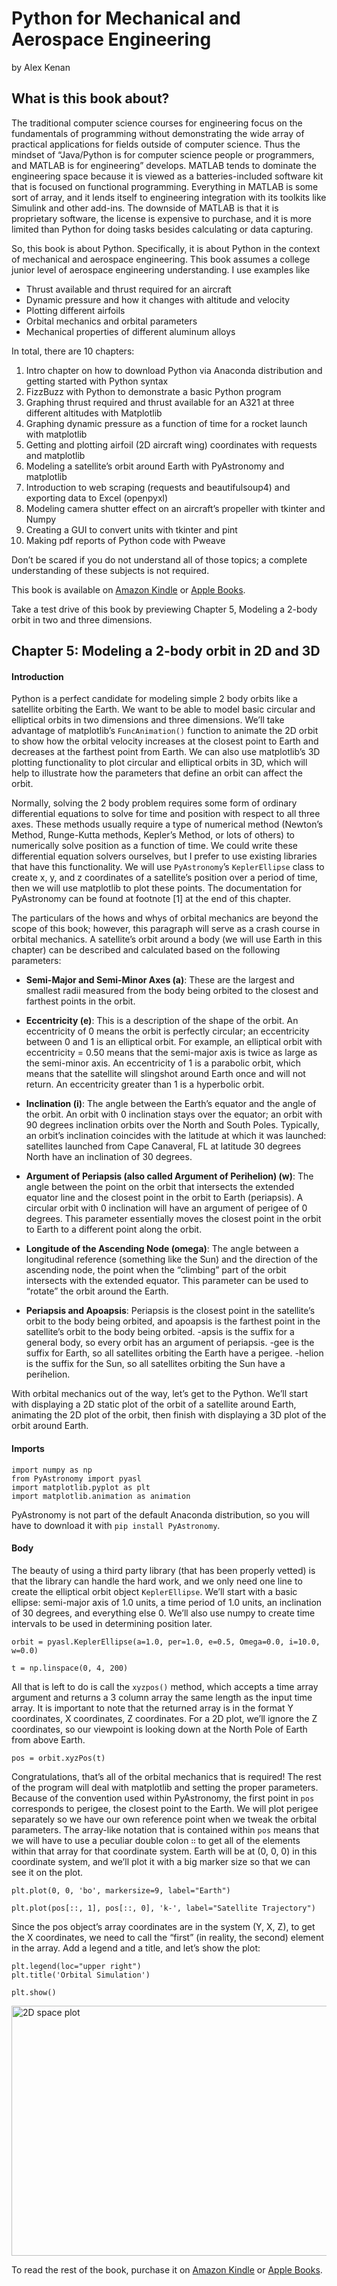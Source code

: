 # Python for Mechanical and Aerospace Engineering
by Alex Kenan


## What is this book about?
The traditional computer science courses for engineering focus on the fundamentals of programming without demonstrating the wide array of practical applications for fields outside of computer science. Thus the mindset of “Java/Python is for computer science people or programmers, and MATLAB is for engineering” develops. MATLAB tends to dominate the engineering space because it is viewed as a batteries-included software kit that is focused on functional programming. Everything in MATLAB is some sort of array, and it lends itself to engineering integration with its toolkits like Simulink and other add-ins. The downside of MATLAB is that it is proprietary software, the license is expensive to purchase, and it is more limited than Python for doing tasks besides calculating or data capturing. 

So, this book is about Python. Specifically, it is about Python in the context of mechanical and aerospace engineering. This book assumes a college junior level of aerospace engineering understanding. I use examples like

* Thrust available and thrust required for an aircraft
* Dynamic pressure and how it changes with altitude and velocity
* Plotting different airfoils
* Orbital mechanics and orbital parameters
* Mechanical properties of different aluminum alloys

In total, there are 10 chapters:

1.	Intro chapter on how to download Python via Anaconda distribution and getting started with Python syntax
1.  FizzBuzz with Python to demonstrate a basic Python program
2.	Graphing thrust required and thrust available for an A321 at three different altitudes with Matplotlib
3.	Graphing dynamic pressure as a function of time for a rocket launch with matplotlib 
4.	Getting and plotting airfoil (2D aircraft wing) coordinates with requests and matplotlib
5.	Modeling a satellite’s orbit around Earth with PyAstronomy and matplotlib
6.	Introduction to web scraping (requests and beautifulsoup4) and exporting data to Excel (openpyxl)
7.	Modeling camera shutter effect on an aircraft’s propeller with tkinter and Numpy
8.	Creating a GUI to convert units with tkinter and pint
9.	Making pdf reports of Python code with Pweave



Don’t be scared if you do not understand all of those topics; a complete understanding of these subjects is not required. 

This book is available on [Amazon Kindle][AmazonK] or [Apple Books][Apple Books].


Take a test drive of this book by previewing Chapter 5, Modeling a 2-body orbit in two and three dimensions.


## Chapter 5: Modeling a 2-body orbit in 2D and 3D

#### Introduction

Python is a perfect candidate for modeling simple 2 body orbits like a satellite orbiting the Earth. We want to be able to model basic circular and elliptical orbits in two dimensions and three dimensions. We’ll take advantage of matplotlib’s `FuncAnimation()` function to animate the 2D orbit to show how the orbital velocity increases at the closest point to Earth and decreases at the farthest point from Earth. We can also use matplotlib’s 3D plotting functionality to plot circular and elliptical orbits in 3D, which will help to illustrate how the parameters that define an orbit can affect the orbit.


Normally, solving the 2 body problem requires some form of ordinary differential equations to solve for time and position with respect to all three axes. These methods usually require a type of numerical method (Newton’s Method, Runge-Kutta methods, Kepler’s Method, or lots of others) to numerically solve position as a function of time. We could write these differential equation solvers ourselves, but I prefer to use existing libraries that have this functionality. We will use `PyAstronomy`’s `KeplerEllipse` class to create x, y, and z coordinates of a satellite’s position over a period of time, then we will use matplotlib to plot these points. The documentation for PyAstronomy can be found at footnote [1] at the end of this chapter.


The particulars of the hows and whys of orbital mechanics are beyond the scope of this book; however, this paragraph will serve as a crash course in orbital mechanics. A satellite’s orbit around a body (we will use Earth in this chapter) can be described and calculated based on the following parameters:

* **Semi-Major and Semi-Minor Axes (a)**: These are the largest and smallest radii measured from the body being orbited to the closest and farthest points in the orbit. 

*	**Eccentricity (e)**: This is a description of the shape of the orbit. An eccentricity of 0 means the orbit is perfectly circular; an eccentricity between 0 and 1 is an elliptical orbit. For example, an elliptical orbit with eccentricity = 0.50 means that the semi-major axis is twice as large as the semi-minor axis. An eccentricity of 1 is a parabolic orbit, which means that the satellite will slingshot around Earth once and will not return. An eccentricity greater than 1 is a hyperbolic orbit.

*	**Inclination (i)**: The angle between the Earth’s equator and the angle of the orbit. An orbit with 0 inclination stays over the equator; an orbit with 90 degrees inclination orbits over the North and South Poles. Typically, an orbit’s inclination coincides with the latitude at which it was launched: satellites launched from Cape Canaveral, FL at latitude 30 degrees North have an inclination of 30 degrees. 

*	**Argument of Periapsis (also called Argument of Perihelion) (w)**: The angle between the point on the orbit that intersects the extended equator line and the closest point in the orbit to Earth (periapsis). A circular orbit with 0 inclination will have an argument of perigee of 0 degrees. This parameter essentially moves the closest point in the orbit to Earth to a different point along the orbit. 

*	**Longitude of the Ascending Node (omega)**:  The angle between a longitudinal reference (something like the Sun) and the direction of the ascending node, the point when the “climbing” part of the orbit intersects with the extended equator. This parameter can be used to “rotate” the orbit around the Earth.

*	**Periapsis and Apoapsis**: Periapsis is the closest point in the satellite’s orbit to the body being orbited, and apoapsis is the farthest point in the satellite’s orbit to the body being orbited. -apsis is the suffix for a general body, so every orbit has an argument of periapsis. -gee is the suffix for Earth, so all satellites orbiting the Earth have a perigee. -helion is the suffix for the Sun, so all satellites orbiting the Sun have a perihelion.

With orbital mechanics out of the way, let’s get to the Python. We’ll start with displaying a 2D static plot of the orbit of a satellite around Earth, animating the 2D plot of the orbit, then finish with displaying a 3D plot of the orbit around Earth.

#### Imports
````
import numpy as np
from PyAstronomy import pyasl
import matplotlib.pyplot as plt
import matplotlib.animation as animation
````

PyAstronomy is not part of the default Anaconda distribution, so you will have to download it with `pip install PyAstronomy`.


#### Body

The beauty of using a third party library (that has been properly vetted) is that the library can handle the hard work, and we only need one line to create the elliptical orbit object `KeplerEllipse`. We’ll start with a basic ellipse: semi-major axis of 1.0 units, a time period of 1.0 units, an inclination of 30 degrees, and everything else 0. We’ll also use numpy to create time intervals to be used in determining position later.

````
orbit = pyasl.KeplerEllipse(a=1.0, per=1.0, e=0.5, Omega=0.0, i=10.0, w=0.0)

t = np.linspace(0, 4, 200)
````

All that is left to do is call the `xyzpos()` method, which accepts a time array argument and returns a 3 column array the same length as the input time array. It is important to note that the returned array is in the format Y coordinates, X coordinates, Z coordinates. For a 2D plot, we’ll ignore the Z coordinates, so our viewpoint is looking down at the North Pole of Earth from above Earth.

````
pos = orbit.xyzPos(t)
````

Congratulations, that’s all of the orbital mechanics that is required! The rest of the program will deal with matplotlib and setting the proper parameters. Because of the convention used within PyAstronomy, the first point in `pos` corresponds to perigee, the closest point to the Earth. We will plot perigee separately so we have our own reference point when we tweak the orbital parameters. The array-like notation that is contained within `pos` means that we will have to use a peculiar double colon `∷` to get all of the elements within that array for that coordinate system. Earth will be at (0, 0, 0) in this coordinate system, and we’ll plot it with a big marker size so that we can see it on the plot. 

````
plt.plot(0, 0, 'bo', markersize=9, label="Earth")

plt.plot(pos[::, 1], pos[::, 0], 'k-', label="Satellite Trajectory")
````
Since the pos object’s array coordinates are in the system (Y, X, Z), to get the X coordinates, we need to call the “first” (in reality, the second) element in the array. Add a legend and a title, and let’s show the plot:
````
plt.legend(loc="upper right")
plt.title('Orbital Simulation')

plt.show()
````

<img src="https://github.com/alexkenan/pymae/blob/master/readme_files/2d_space.png" alt="2D space plot" width="514px" height="400px">

To read the rest of the book, purchase it on [Amazon Kindle][AmazonK] or [Apple Books][Apple Books].

[//]: # ( !space https://github.com/alexkenan/pymae/blob/master/readme_files/space.gif?raw=true )

[//]: # ( img src="https://github.com/alexkenan/pymae/blob/master/readme_files/3d_space.png" alt="3D space plot" width="564px" height="495px")

[AmazonK]:    https://www.amazon.com
[Apple Books]:     https://www.apple.com
